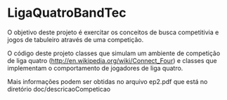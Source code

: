 LigaQuatroBandTec
=================

O objetivo deste projeto é exercitar os conceitos de busca competitivia e jogos de tabuleiro através de uma competição.

O código deste projeto classes que simulam um ambiente de competição de liga quatro (http://en.wikipedia.org/wiki/Connect_Four) e classes que implementam o comportamento de jogadores de liga quatro.

Mais informações podem ser obtidas no arquivo ep2.pdf que está no diretório doc/descricaoCompeticao 
